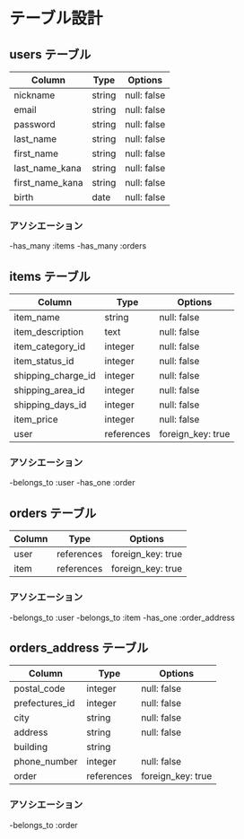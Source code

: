 # テーブル設計

## users テーブル

| Column          | Type   | Options     |
| --------------- | ------ | ----------- |
| nickname        | string | null: false |
| email           | string | null: false |
| password        | string | null: false |
| last_name       | string | null: false |
| first_name      | string | null: false |
| last_name_kana  | string | null: false |
| first_name_kana | string | null: false |
| birth           | date   | null: false |

### アソシエーション

-has_many :items
-has_many :orders

## items テーブル

| Column             | Type       | Options           |
| -------------------| -----------| ----------------- |
| item_name          | string     | null: false       |
| item_description   | text       | null: false       |
| item_category_id   | integer    | null: false       |
| item_status_id     | integer    | null: false       |
| shipping_charge_id | integer    | null: false       |
| shipping_area_id   | integer    | null: false       |
| shipping_days_id   | integer    | null: false       |
| item_price         | integer    | null: false       |
| user               | references | foreign_key: true |


### アソシエーション

-belongs_to :user
-has_one    :order

## orders テーブル

| Column    | Type       | Options           |
| --------- | ---------- | ------------------|
| user      | references | foreign_key: true |
| item      | references | foreign_key: true |

### アソシエーション

-belongs_to :user
-belongs_to :item
-has_one    :order_address

## orders_address テーブル

| Column         | Type       | Options           |
| ---------------| -----------| ------------------|
| postal_code    | integer    | null: false       |
| prefectures_id | integer    | null: false       |
| city           | string     | null: false       |
| address        | string     | null: false       |
| building       | string     |                   |
| phone_number   | integer    | null: false       |
| order          | references | foreign_key: true |

### アソシエーション

-belongs_to :order
